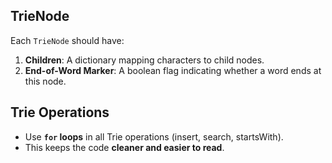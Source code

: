 ## TrieNode

Each `TrieNode` should have:

1. **Children**: A dictionary mapping characters to child nodes.
2. **End-of-Word Marker**: A boolean flag indicating whether a word ends at this node.

## Trie Operations

-   Use **`for` loops** in all Trie operations (insert, search, startsWith).
-   This keeps the code **cleaner and easier to read**.

